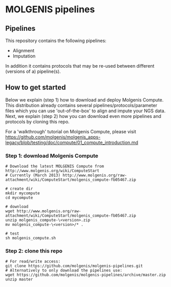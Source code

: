 # MOLGENIS pipelines

## Pipelines

This repository contains the following pipelines:
* Alignment
* Imputation

In addition it contains protocols that may be re-used between different (versions of a) pipeline(s).

## How to get started

Below we explain (step 1) how to download and deploy Molgenis Compute. This distribution already contains several pipelines/protocols/parameter files which you can use 'out-of-the-box' to align and impute your NGS data. Next, we explain (step 2) how you can download even more pipelines and protocols by cloning this repo.

For a 'walkthrough' tutorial on Molgenis Compute, please visit https://github.com/molgenis/molgenis_apps-legacy/blob/testing/doc/compute/01_compute_introduction.md

### Step 1: download Molgenis Compute
	# Download the latest MOLGENIS Compute from http://www.molgenis.org/wiki/ComputeStart
	# Currently (March 2013) http://www.molgenis.org/raw-attachment/wiki/ComputeStart/molgenis_compute-fb05467.zip

	# create dir
	mkdir mycompute
	cd mycompute
	
	# download
	wget http://www.molgenis.org/raw-attachment/wiki/ComputeStart/molgenis_compute-fb05467.zip
	unzip molgenis_compute-\<version>.zip
	mv molgenis_compute-\<version>/* .  
	  
	# test  
	sh molgenis_compute.sh  

### Step 2: clone this repo
	
	# For read/write access:
	git clone https://github.com/molgenis/molgenis-pipelines.git
	# Alternatively to only download the pipelines use:
	wget https://github.com/molgenis/molgenis-pipelines/archive/master.zip
	unzip master
